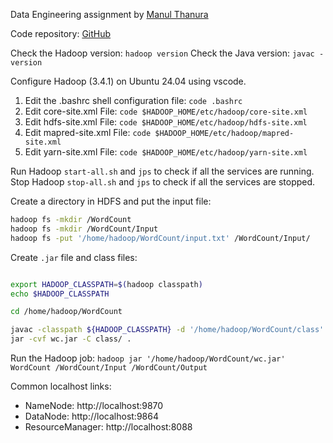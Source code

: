 Data Engineering assignment by [Manul Thanura](https://manulthanura.com/)

Code repository: [GitHub](https://github.com/manulthanura/Assignment/tree/main/Data%20Engineering/WordCount)


Check the Hadoop version: `hadoop version`
Check the Java version: `javac -version`

Configure Hadoop (3.4.1) on Ubuntu 24.04 using vscode.
1. Edit the .bashrc shell configuration file: `code .bashrc`
2. Edit core-site.xml File: `code $HADOOP_HOME/etc/hadoop/core-site.xml`
3. Edit hdfs-site.xml File: `code $HADOOP_HOME/etc/hadoop/hdfs-site.xml`
4. Edit mapred-site.xml File: `code $HADOOP_HOME/etc/hadoop/mapred-site.xml`
5. Edit yarn-site.xml File: `code $HADOOP_HOME/etc/hadoop/yarn-site.xml`

Run Hadoop `start-all.sh` and `jps` to check if all the services are running.
Stop Hadoop `stop-all.sh` and `jps` to check if all the services are stopped.

Create a directory in HDFS and put the input file:
```bash
hadoop fs -mkdir /WordCount
hadoop fs -mkdir /WordCount/Input
hadoop fs -put '/home/hadoop/WordCount/input.txt' /WordCount/Input/
```

Create `.jar` file and class files:

```bash

export HADOOP_CLASSPATH=$(hadoop classpath)
echo $HADOOP_CLASSPATH

cd /home/hadoop/WordCount

javac -classpath ${HADOOP_CLASSPATH} -d '/home/hadoop/WordCount/class' '/home/hadoop/WordCount/WordCount.java'
jar -cvf wc.jar -C class/ .
```

Run the Hadoop job: `hadoop jar '/home/hadoop/WordCount/wc.jar' WordCount /WordCount/Input /WordCount/Output`

Common localhost links:
- NameNode: http://localhost:9870
- DataNode: http://localhost:9864
- ResourceManager: http://localhost:8088
